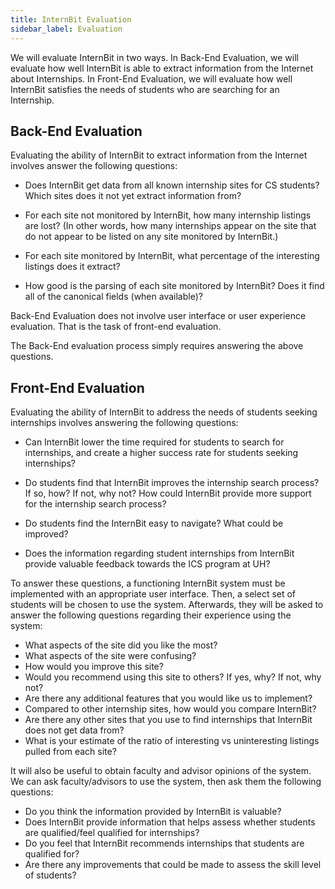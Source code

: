 ```yaml
---
title: InternBit Evaluation
sidebar_label: Evaluation
---
```


We will evaluate InternBit in two ways.  In Back-End Evaluation, we will evaluate how well InternBit is able to extract information from the Internet about Internships. In Front-End Evaluation, we will evaluate how well InternBit satisfies the needs of students who are searching for an Internship.

## Back-End Evaluation

Evaluating the ability of InternBit to extract information from the Internet involves answer the following questions:

* Does InternBit get data from all known internship sites for CS students?  Which sites does it not yet extract information from?

* For each site not monitored by InternBit, how many internship listings are lost? (In other words, how many internships appear on the site that do not appear to be listed on any site monitored by InternBit.)

* For each site monitored by InternBit, what percentage of the interesting listings does it extract?

* How good is the parsing of each site monitored by InternBit? Does it find all of the canonical
 fields (when available)?

Back-End Evaluation does not involve user interface or user experience evaluation.  That is the task of front-end evaluation.

The Back-End evaluation process simply requires answering the above questions.

## Front-End Evaluation

Evaluating the ability of InternBit to address the needs of students seeking internships involves answering the following questions:

* Can InternBit lower the time required for students to search for internships, and create a
higher success rate for students seeking internships?

* Do students find that InternBit improves the internship search process? If so, how? If not, why
 not? How could InternBit provide more support for the internship search process?

* Do students find the InternBit easy to navigate? What could be improved?

* Does the information regarding student internships from InternBit provide valuable feedback
 towards the ICS program at UH?
 
To answer these questions, a functioning InternBit system must be implemented with an appropriate user interface. Then, a select set of students will be chosen to use the system. Afterwards, they will be asked to answer the following questions regarding their experience using the system:

  * What aspects of the site did you like the most?
  * What aspects of the site were confusing?
  * How would you improve this site?
  * Would you recommend using this site to others? If yes, why? If not, why not?
  * Are there any additional features that you would like us to implement?
  * Compared to other internship sites, how would you compare InternBit?
  * Are there any other sites that you use to find internships that InternBit does not get data from?
  * What is your estimate of the ratio of interesting vs uninteresting listings pulled from each site?

It will also be useful to obtain faculty and advisor opinions of the system.  We can ask faculty/advisors to use the system, then ask them the following questions:

  * Do you think the information provided by InternBit is valuable?
  * Does InternBit provide information that helps assess whether students are qualified/feel qualified for internships?
  * Do you feel that InternBit recommends internships that students are qualified for?
  * Are there any improvements that could be made to assess the skill level of students?
